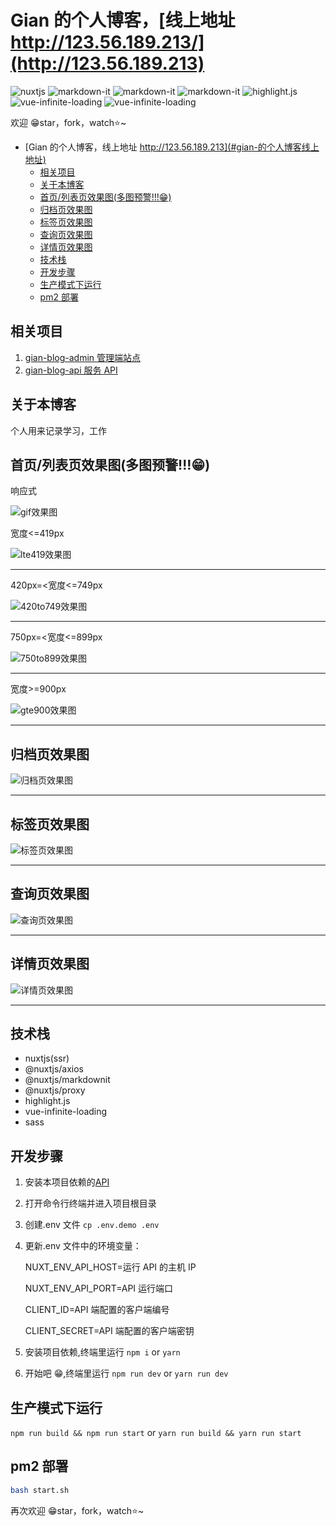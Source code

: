 # Gian 的个人博客，[线上地址 http://123.56.189.213/](http://123.56.189.213)

![nuxtjs](https://img.shields.io/badge/nuxt-2.14.7-brightgreen) ![markdown-it](https://img.shields.io/badge/%40nuxtjs%2Faxios-5.12.2-brightgreen) ![markdown-it](https://img.shields.io/badge/%40nuxtjs%2Fmarkdownit-1.2.10-brightgreen) ![markdown-it](https://img.shields.io/badge/%40nuxtjs%2Fproxy-2.0.1-brightgreen) ![highlight.js](https://img.shields.io/badge/highlight.js-10.3.2-brightgreen) ![vue-infinite-loading](https://img.shields.io/badge/vue--infinite--loading-10.3.2-brightgreen) ![vue-infinite-loading](https://img.shields.io/badge/node--sass-4.14.1-brightgreen)

欢迎 😁star，fork，watch⭐~

- [Gian 的个人博客，线上地址 http://123.56.189.213](#gian-的个人博客线上地址)
  - [相关项目](#相关项目)
  - [关于本博客](#关于本博客)
  - [首页/列表页效果图(多图预警!!!😁)](#首页列表页效果图多图预警)
  - [归档页效果图](#归档页效果图)
  - [标签页效果图](#标签页效果图)
  - [查询页效果图](#查询页效果图)
  - [详情页效果图](#详情页效果图)
  - [技术栈](#技术栈)
  - [开发步骤](#开发步骤)
  - [生产模式下运行](#生产模式下运行)
  - [pm2 部署](#pm2-部署)

## 相关项目

1. [gian-blog-admin 管理端站点](https://www.github.com/iamgian-coder/gian-blog-admin)
2. [gian-blog-api 服务 API](https://www.github.com/iamgian-coder/gian-blog-api)

## 关于本博客

个人用来记录学习，工作

## 首页/列表页效果图(多图预警!!!😁)

响应式

![gif效果图](http://123.56.189.213/static/responsive.gif 'gif效果图')

宽度<=419px

![lte419效果图](http://123.56.189.213/static/lte419.png 'lte419效果图')

---

420px=<宽度<=749px

![420to749效果图](http://123.56.189.213/static/420to749.png '420to749效果图')

---

750px=<宽度<=899px

![750to899效果图](http://123.56.189.213/static/750to899.png '750to899效果图')

---

宽度>=900px

![gte900效果图](http://123.56.189.213/static/gte900.png 'gte900效果图')

---

## 归档页效果图

![归档页效果图](http://123.56.189.213/static/archive.png '归档页效果图')

---

## 标签页效果图

![标签页效果图](http://123.56.189.213/static/tag.png '标签页效果图')

---

## 查询页效果图

![查询页效果图](http://123.56.189.213/static/search.png '查询页效果图')

---

## 详情页效果图

![详情页效果图](http://123.56.189.213/static/details.gif '详情页效果图')

---

## 技术栈

- nuxtjs(ssr)
- @nuxtjs/axios
- @nuxtjs/markdownit
- @nuxtjs/proxy
- highlight.js
- vue-infinite-loading
- sass

## 开发步骤

1. 安装本项目依赖的[API](https://www.github.com/iamgian-coder/gian-blog-api)
2. 打开命令行终端并进入项目根目录
3. 创建.env 文件 `cp .env.demo .env`
4. 更新.env 文件中的环境变量：

   NUXT_ENV_API_HOST=运行 API 的主机 IP

   NUXT_ENV_API_PORT=API 运行端口

   CLIENT_ID=API 端配置的客户端编号

   CLIENT_SECRET=API 端配置的客户端密钥

5. 安装项目依赖,终端里运行 `npm i` or `yarn`
6. 开始吧 😁,终端里运行 `npm run dev` or `yarn run dev`

## 生产模式下运行

`npm run build && npm run start` or `yarn run build && yarn run start`

## pm2 部署

```bash
bash start.sh
```

再次欢迎 😁star，fork，watch⭐~
